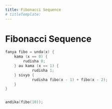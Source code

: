 ```yaml
---
title: Fibonacci Sequence
# titleTemplate:
---
```


# Fibonacci Sequence

```go
fanya fibo = unda(x) {
	kama (x == 0) {
		rudisha 0;
	} au kama (x == 1) {
			rudisha 1;
	} sivyo {
			rudisha fibo(x - 1) + fibo(x - 2);
	}
}


andika(fibo(10));
```
